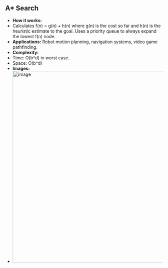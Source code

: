 ## A* Search
- **How it works:**
- Calculates f(n) = g(n) + h(n) where g(n) is the cost so far and h(n) is the heuristic estimate to the goal. Uses a priority queue to always expand the lowest f(n) node.
- **Applications:** Robot motion planning, navigation systems, video game pathfinding.
- **Complexity:**
- Time: O(b^d) in worst case.
- Space: O(b^d)
- **Images:**
- <img width="662" height="612" alt="image" src="https://github.com/user-attachments/assets/7f6d4db4-8d52-453d-84c4-faf34a6f8cb7" />




